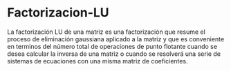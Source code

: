 # Factorizacion-LU

La factorización LU de una matriz es una factorización que resume el proceso de eliminación gaussiana
aplicado a la matriz y que es conveniente en terminos del número total de operaciones de punto flotante cuando
se desea calcular la inversa de una matriz o cuando se resolverá una serie de sistemas de ecuaciones con una
misma matriz de coeficientes.
